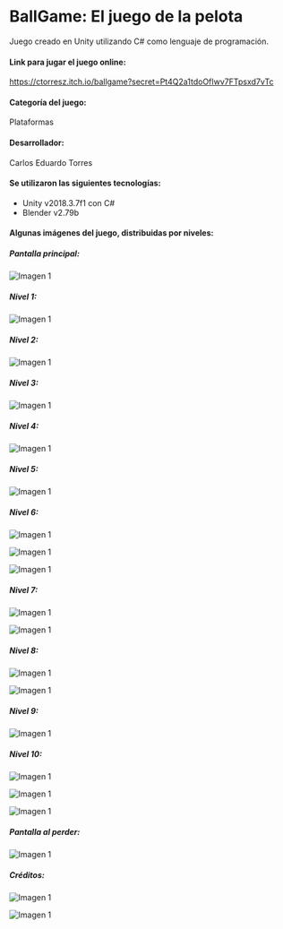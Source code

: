 # BallGame: El juego de la pelota

Juego creado en Unity utilizando C# como lenguaje de programación.

#### Link para jugar el juego online: 
https://ctorresz.itch.io/ballgame?secret=Pt4Q2a1tdoOfIwv7FTpsxd7vTc

#### Categoría del juego: 
Plataformas

#### Desarrollador: 
Carlos Eduardo Torres

#### Se utilizaron las siguientes tecnologías:
- Unity v2018.3.7f1 con C#
- Blender v2.79b

#### Algunas imágenes del juego, distribuidas por niveles:

##### Pantalla principal:

![Imagen 1](https://raw.githubusercontent.com/ctorressoftware/BallGame/master/Github/0.PNG)

##### Nivel 1:

![Imagen 1](https://raw.githubusercontent.com/ctorressoftware/BallGame/master/Github/1.PNG)

##### Nivel 2:

![Imagen 1](https://raw.githubusercontent.com/ctorressoftware/BallGame/master/Github/2.PNG)

##### Nivel 3:

![Imagen 1](https://raw.githubusercontent.com/ctorressoftware/BallGame/master/Github/3.PNG)

##### Nivel 4:

![Imagen 1](https://raw.githubusercontent.com/ctorressoftware/BallGame/master/Github/4.PNG)

##### Nivel 5:

![Imagen 1](https://raw.githubusercontent.com/ctorressoftware/BallGame/master/Github/5.PNG)

##### Nivel 6:

![Imagen 1](https://raw.githubusercontent.com/ctorressoftware/BallGame/master/Github/6-1.PNG)

![Imagen 1](https://raw.githubusercontent.com/ctorressoftware/BallGame/master/Github/6-2.PNG)

![Imagen 1](https://raw.githubusercontent.com/ctorressoftware/BallGame/master/Github/6-3.PNG)

##### Nivel 7:

![Imagen 1](https://raw.githubusercontent.com/ctorressoftware/BallGame/master/Github/7-1.PNG)

![Imagen 1](https://raw.githubusercontent.com/ctorressoftware/BallGame/master/Github/7-2.PNG)

##### Nivel 8:

![Imagen 1](https://raw.githubusercontent.com/ctorressoftware/BallGame/master/Github/8-1.PNG)

![Imagen 1](https://raw.githubusercontent.com/ctorressoftware/BallGame/master/Github/8-2.PNG)

##### Nivel 9:

![Imagen 1](https://raw.githubusercontent.com/ctorressoftware/BallGame/master/Github/9-1.PNG)

##### Nivel 10:

![Imagen 1](https://raw.githubusercontent.com/ctorressoftware/BallGame/master/Github/10-2.PNG)

![Imagen 1](https://raw.githubusercontent.com/ctorressoftware/BallGame/master/Github/10-3.PNG)

![Imagen 1](https://raw.githubusercontent.com/ctorressoftware/BallGame/master/Github/10-4.PNG)

##### Pantalla al perder:

![Imagen 1](https://raw.githubusercontent.com/ctorressoftware/BallGame/master/Github/1000-Perdiste.PNG)

##### Créditos:

![Imagen 1](https://raw.githubusercontent.com/ctorressoftware/BallGame/master/Github/creditos.PNG)

![Imagen 1](https://raw.githubusercontent.com/ctorressoftware/BallGame/master/Github/creditos1.PNG)
